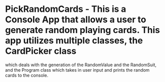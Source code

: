 # PickRandomCards - This is a Console App that allows a user to generate random playing cards. This app utilizes multiple classes, the CardPicker class 
which deals with the generation of the RandomValue and the RandomSuit, and the Program class which takes in user input and prints the random cards to the console.
